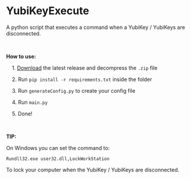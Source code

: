 # YubiKeyExecute



A python script that executes a command when a YubiKey / YubiKeys are disconnected.

‏‏‎ ‎

**How to use:**

    1. [Download](https://github.com/TriLinder/YubiKeyExecute/releases/download/v1/YubiKeyExecute.zip) the latest release and decompress the `.zip` file

    2. Run `pip install -r requirements.txt` inside the folder

    3. Run `generateConfig.py` to create your config file

    4. Run `main.py`

    5. Done!

‏‏‎ ‎

**TIP:**

On Windows you can set the command to:

`Rundll32.exe user32.dll,LockWorkStation`

To lock your computer when the YubiKey / YubiKeys are disconnected.
